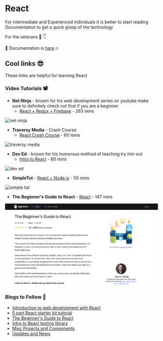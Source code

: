 # React 

For intermediate and Experienced individuals it is better to start reading Documentation to get a quick grasp of the technology 

For the veterans :bearded_person: 	:point_down:

📃 Documentation is [here](https://reactjs.org/docs/getting-started.html) :fire:

## Cool links 😎
These links are helpful for learning React

### Video Tutorials 📽

* **Net Ninja** - known for his web development series on youtube make sure to definitely check out first if you are a beginner
  * [React + Redux + Firebase](https://www.youtube.com/watch?v=Oi4v5uxTY5o&list=PL4cUxeGkcC9iWstfXntcj8f-dFZ4UtlN3) - 263 mins
  
![net ninja](https://github.com/tweetbrain/you/blob/main/docs/frontend/misc_images/netNinja.png?raw=true)

* **Traversy Media** - Crash Course
  * [React Crash Course](https://www.youtube.com/watch?v=sBws8MSXN7A) - 60 mins
  
![traversy media](https://github.com/tweetbrain/you/blob/main/docs/frontend/misc_images/TraversyMedia.png?raw=true)

* **Dev Ed** - known for his humorous method of teaching try him out
  * [Intro to React](https://www.youtube.com/watch?v=dGcsHMXbSOA) - 60 mins
  
![dev ed](https://github.com/tweetbrain/you/blob/main/docs/frontend/misc_images/DevEd.png?raw=true)
  
* **SimpleTut** - [React + Node.js](https://www.youtue.com/watch?v=nusgoj74a3Y) - 50 mins

![simple tut](https://github.com/tweetbrain/you/blob/main/docs/frontend/misc_images/simpleTut.png?raw=true)

* **The Beginner's Guide to React** - [React](https://egghead.io/courses/the-beginner-s-guide-to-react) - 147 mins

![simple tut](https://github.com/tweetbrain/you/blob/main/docs/frontend/misc_images/eggHead.png?raw=true)


### Blogs to Follow 📖

* [Introduction to web development with React](https://fullstackopen.com/en/about/)
* [5 part React starter kit tutorial](https://blog.glitch.com/post/react-starter-kit)
* [The Beginner's Guide to React](https://egghead.io/courses/the-beginner-s-guide-to-react)
* [Intro to React testing library](https://kentcdodds.com/blog/introducing-the-react-testing-library)
* [Misc Projects and Components](https://overreacted.io/)
* [Updates and News](https://dev.to/)
